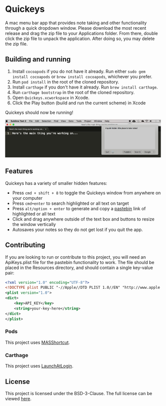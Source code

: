 # Quickeys
A mac menu bar app that provides note taking and other functionality through a quick dropdown window. Please download the most recent release and drag the zip file to your Applications folder. From there, double click the zip file to unpack the application. After doing so, you may delete the zip file.

## Building and running

1. Install `cocoapods` if you do not have it already. Run either `sudo gem install cocoapods` or `brew install cocoapods`, whichever you prefer.
1. Run `pod install` in the root of the cloned repository.
1. Install `carthage` if you don't have it already. Run `brew install carthage`.
1. Run `carthage bootstrap` in the root of the cloned repository.
1. Open `Quickeys.xcworkspace` in Xcode.
1. Click the Play button (build and run the current scheme) in Xcode

Quickeys should now be running!

![Quickeys Screenshot](Images/Quickeys.png)

## Features
Quickeys has a variety of smaller hidden features:

* Press `cmd + shift + 8` to toggle the Quickeys window from anywhere on your computer
* Press `cmd+enter` to search highlighted or all text on target
* Press `alt/option + enter` to generate and copy a [pastebin](http://pastebin.com/) link of highlighted or all text
* Click and drag anywhere outside of the text box and buttons to resize the window vertically
* Autosaves your notes so they do not get lost if you quit the app.

## Contributing
If you are looking to run or contribute to this project, you will need an ApiKeys.plist file for the pastebin functionality to work. The file should be placed in the Resources directory, and should contain a single key-value pair:

```xml
<?xml version="1.0" encoding="UTF-8"?>
<!DOCTYPE plist PUBLIC "-//Apple//DTD PLIST 1.0//EN" "http://www.apple.com/DTDs/PropertyList-1.0.dtd">
<plist version="1.0">
<dict>
    <key>API_KEY</key>
    <string>your-key-here</string>
</dict>
</plist>
```

### Pods
This project uses [MASShortcut](https://github.com/shpakovski/MASShortcut).

### Carthage
This project uses [LaunchAtLogin](https://github.com/sindresorhus/LaunchAtLogin).

## License
This project is licensed under the BSD-3-Clause.
The full license can be viewed [here](LICENSE).
